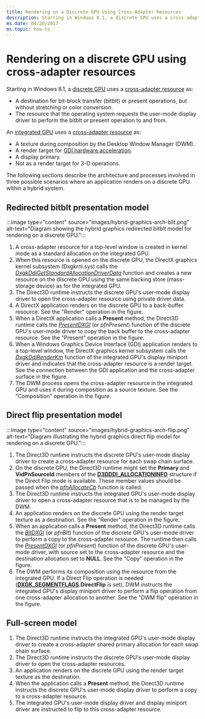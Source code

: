 ```yaml
---
title: Rendering on a Discrete GPU Using Cross-Adapter Resources
description: Starting in Windows 8.1, a discrete GPU uses a cross-adapter resource as A destination for bit-block transfer (bitblt) or present operations, but without stretching or color conversion.The resource that the operating system requests the user-mode display driver to perform the bitblt or present operation to and from.integrated GPU uses a cross-adapter resource as A texture during composition by the Desktop Window Manager (DWM).A render target for GDI hardware acceleration.A display primary.Not as a render target for 3-D operations.
ms.date: 04/20/2017
ms.topic: how-to
---
```


# Rendering on a discrete GPU using cross-adapter resources

Starting in Windows 8.1, a [discrete GPU](using-cross-adapter-resources-in-a-hybrid-system.md) uses a [cross-adapter resource](using-cross-adapter-resources-in-a-hybrid-system.md) as:

* A destination for bit-block transfer (bitblt) or present operations, but without stretching or color conversion.
* The resource that the operating system requests the user-mode display driver to perform the bitblt or present operation to and from.

An [integrated GPU](using-cross-adapter-resources-in-a-hybrid-system.md) uses a [cross-adapter resource](using-cross-adapter-resources-in-a-hybrid-system.md) as:

* A texture during composition by the Desktop Window Manager (DWM).
* A render target for [GDI hardware acceleration](gdi-hardware-acceleration.md).
* A display primary.
* Not as a render target for 3-D operations.

The following sections describe the architecture and processes involved in three possible scenarios where an application renders on a discrete GPU within a hybrid system.

## Redirected bitblt presentation model

:::image type="content" source="images/hybrid-graphics-arch-blit.png" alt-text="Diagram showing the hybrid graphics redirected bitblt model for rendering on a discrete GPU.":::

1. A cross-adapter resource for a top-level window is created in kernel mode as a standard allocation on the integrated GPU.
2. When this resource is opened on the discrete GPU, the DirectX graphics kernel subsystem (Dxgkrnl.sys) calls the [*DxgkDdiGetStandardAllocationDriverData*](/windows-hardware/drivers/ddi/d3dkmddi/nc-d3dkmddi-dxgkddi_getstandardallocationdriverdata) function and creates a new resource on the discrete GPU using the same backing store (mass-storage device) as for the integrated GPU.
3. The Direct3D runtime instructs the discrete GPU's user-mode display driver to open the cross-adapter resource using private driver data.
4. A DirectX application renders on the discrete GPU to a back-buffer resource. See the "Render" operation in the figure.
5. When a DirectX application calls a **Present** method, the Direct3D runtime calls the [*PresentDXGI*](/windows-hardware/drivers/ddi/dxgiddi/ns-dxgiddi-dxgi_ddi_base_functions) (or *pfnPresent*) function of the discrete GPU's user-mode driver to copy the back buffer to the cross-adapter resource. See the "Present" operation in the figure.
6. When a Windows Graphics Device Interface (GDI) application renders to a top-level window, the DirectX graphics kernel subsystem calls the [*DxgkDdiRenderKm*](/windows-hardware/drivers/ddi/d3dkmddi/nc-d3dkmddi-dxgkddi_renderkm) function of the integrated GPU's display miniport driver and indicates that the cross-adapter resource is a render target. See the connection between the GDI application and the cross-adapter surface in the figure.
7. The DWM process opens the cross-adapter resource in the integrated GPU and uses it during composition as a source texture. See the "Composition" operation in the figure.

## Direct flip presentation model

:::image type="content" source="images/hybrid-graphics-arch-flip.png" alt-text="Diagram illustrating the hybrid graphics direct flip model for rendering on a discrete GPU.":::

1. The Direct3D runtime instructs the discrete GPU's user-mode display driver to create a cross-adapter resource for each swap chain surface.
2. On the discrete GPU, the Direct3D runtime might set the **Primary** and **VidPnSourceId** members of the [**D3DDDI_ALLOCATIONINFO**](/windows-hardware/drivers/ddi/d3dukmdt/ns-d3dukmdt-_d3dddi_allocationinfo) structure if the Direct Flip mode is available. These member values should be passed when the [*pfnAllocateCb*](/windows-hardware/drivers/ddi/d3dumddi/nc-d3dumddi-pfnd3dddi_allocatecb) function is called.
3. The Direct3D runtime instructs the integrated GPU's user-mode display driver to open a cross-adapter resource that is to be managed by the DWM.
4. An application renders on the discrete GPU using the render target texture as a destination. See the "Render" operation in the figure.
5. When an application calls a **Present** method, the Direct3D runtime calls the [*BltDXGI*](/windows-hardware/drivers/ddi/dxgiddi/ns-dxgiddi-dxgi_ddi_base_functions) (or *pfnBlt*) function of the discrete GPU's user-mode driver to perform a copy to the cross-adapter resource. The runtime then calls the [*PresentDXGI*](/windows-hardware/drivers/ddi/dxgiddi/ns-dxgiddi-dxgi_ddi_base_functions) (or *pfnPresent*) function of the discrete GPU's user-mode driver, with source set to the cross-adapter resource and the destination allocation set to **NULL**. See the "Copy" operation in the figure.
6. The DWM performs its composition using the resource from the integrated GPU. If a Direct Flip operation is needed ([**DXGK_SEGMENTFLAGS**](/windows-hardware/drivers/ddi/d3dkmddi/ns-d3dkmddi-_dxgk_segmentflags).**DirectFlip** is set), DWM instructs the integrated GPU's display miniport driver to perform a flip operation from one cross-adapter allocation to another. See the "DWM flip" operation in the figure.

## Full-screen model

1. The Direct3D runtime instructs the integrated GPU's user-mode display driver to create a cross-adapter shared primary allocation for each swap chain surface.
2. The Direct3D runtime instructs the discrete GPU's user-mode display driver to open the cross-adapter resources.
3. An application renders on the discrete GPU using the render target texture as the destination.
4. When the application calls a **Present** method, the Direct3D runtime instructs the discrete GPU's user-mode display driver to perform a copy to a cross-adapter resource.
5. The integrated GPU's user-mode display driver and display miniport driver are instructed to flip to this cross-adapter resource.
